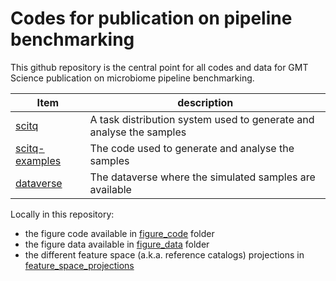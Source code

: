 # Codes for publication on pipeline benchmarking

This github repository is the central point for all codes and data for GMT Science publication on microbiome pipeline benchmarking.

Item|description
--|--
[scitq](https://github.com/gmtsciencedev/scitq)|A task distribution system used to generate and analyse the samples
[scitq-examples](https://github.com/gmtsciencedev/scitq-examples)|The code used to generate and analyse the samples
[dataverse](#)|The dataverse where the simulated samples are available

Locally in this repository:

- the figure code available in [figure_code](./figure_code) folder
- the figure data available in [figure_data](./figure_data) folder
- the different feature space (a.k.a. reference catalogs) projections in [feature_space_projections](./feature_space_projections/)